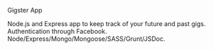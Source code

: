 Gigster App

Node.js and Express app to keep track of your future and past gigs. Authentication through Facebook. Node/Express/Mongo/Mongoose/SASS/Grunt/JSDoc.